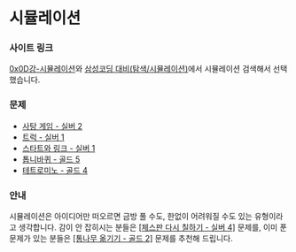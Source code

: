 # 시뮬레이션

### 사이트 링크

[0x0D강-시뮬레이션](https://www.acmicpc.net/workbook/view/7316)와 [삼성코딩 대비(탐색/시뮬레이션)](https://www.acmicpc.net/workbook/view/1670)에서 시뮬레이션  검색해서 선택했습니다.

### 문제

- [사탕 게임 - 실버 2](https://www.acmicpc.net/problem/3085)
- [트럭 - 실버 1](https://www.acmicpc.net/problem/13335)
- [스타트와 링크 - 실버 1](https://www.acmicpc.net/problem/14889)
- [톱니바퀴 - 골드 5](https://www.acmicpc.net/problem/14891) 
- [테트로미노 - 골드 4](https://www.acmicpc.net/problem/14500)

### 안내
시뮬레이션은 아이디어만 떠오르면 금방 풀 수도, 한없이 어려워질 수도 있는 유형이라고 생각합니다. 
감이 안 잡히시는 분들은 [[체스판 다시 칠하기 - 실버 4]](https://www.acmicpc.net/problem/1018) 문제를, 이미 푼 문제가 있는 분들은 [[통나무 옮기기 - 골드 2]](https://www.acmicpc.net/problem/1938) 문제를 추천해 드립니다. 